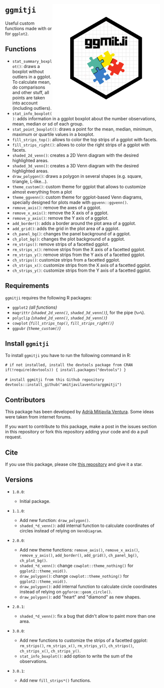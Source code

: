 # `ggmitji` <img src="logo.png" align="right" alt="" width="350" />

Useful custom functions made with or for `ggplot2`.

## Functions

* `stat_summary_boxplot()`: draws a boxplot without outliers in a ggplot. To calculate mean, do comparisons and other stuff, all points are taken into account (including outliers). 
* `stat_info_boxplot()`: adds information in a ggplot boxplot about the number observations, mean, median or sd of each group.
* `stat_point_boxplot()`: draws a point for the mean, median, minimum, maximum or quartile values in a boxplot.
* `fill_strips_top()`: allows to color the top strips of a ggplot with facets.
* `fill_strips_right()`: allows to color the right strips of a ggplot with facets.
* `shaded_2d_venn()`: creates a 2D Venn diagram with the desired highlighted areas.
* `shaded_3d_venn()`: creates a 3D Venn diagram with the desired highlighted areas.
* `draw_polygon()`: draws a polygon in several shapes (e.g. square, triangle, L-like...).
* `theme_custom()`: custom theme for ggplot that allows to customize almost everything from a plot
* `theme_ggvenn()`: custom theme for ggplot-based Venn diagrams, specially designed for plots made with `ggvenn::ggvenn()`. 
* `remove_axis()`: remove the axes of a ggplot.
* `remove_x_axis()`: remove the X axis of a ggplot.
* `remove_y_axis()`: remove the Y axis of a ggplot.
* `add_border()`: adds a border around the plot area of a ggplot.
* `add_grid()`: adds the grid in the plot area of a ggplot.
* `ch_panel_bg()`: changes the panel background of a ggplot.
* `ch_plot_bg()`: changes the plot background of a ggplot.
* `rm_strips()`: remove strips of a facetted ggplot.
* `rm_strips_x()`: remove strips from the X axis of a facetted ggplot.
* `rm_strips_y()`: remove strips from the Y axis of a facetted ggplot.
* `ch_strips()`: customize strips from a facetted ggplot.
* `ch_strips_x()`: customize strips from the X axis of a facetted ggplot.
* `ch_strips_y()`: customize strips from the Y axis of a facetted ggplot.

## Requirements

`ggmitji` requires the following R packages:

- `ggplot2` *(all functions)*
- `magrittr` *(`shaded_2d_venn()`, `shaded_3d_venn()`)*, for the pipe (`%>%`).
- `polyclip` *(`shaded_2d_venn()`, `shaded_3d_venn()`)*
- `cowplot` *(`fill_strips_top()`, `fill_strips_right()`)*
- `ggpubr` *(`theme_custom()`)*

## Install `ggmitji` 

To install `ggmitji` you have to run the following command in R:

```
# if not installed, install the devtools package from CRAN 
if(!require(devtools)) { install.packages("devtools") }

# install ggmitji from this Github repository 
devtools::install_github("amitjavilaventura/ggmitji")
```

## Contributors

This package has been developed by [Adrià Mitjavila Ventura](https://amitjavilaventura.github.io). Some ideas were taken from internet forums.

If you want to contribute to this package, make a post in the issues section in this repository or fork this repository adding your code and do a pull request.

## Cite

If you use this package, please cite [this repository](https://github.com/amitjavilaventura/ggmitji) and give it a star.

## Versions

* `1.0.0`:
  + Initial package. 

* `1.1.0`:
  + Add new function: `draw_polygon()`. 
  + `shaded_*d_venn()`: add internal function to calculate coordinates of circles instead of relying on `VennDiagram`.

* `2.0.0`:
  + Add new theme functions: `remove_axis()`, `remove_x_axis()`, `remove_y_axis()`, `add_border()`, `add_grid()`, `ch_panel_bg()`, `ch_plot_bg()`. 
  + `shaded_*d_venn()`: change `cowplot::theme_nothing()` for `ggplot2::theme_void()`.
  + `draw_polygon()`: change `cowplot::theme_nothing()` for `ggplot2::theme_void()`.
  + `draw_polygon()`: add internal function to calculate circle coordinates instead of relying on `ggforce::geom_circle()`.
  + `draw_polygon()`: add "heart" and "diamond" as new shapes.
  
* `2.0.1`:
  + `shaded_*d_venn()`: fix a bug that didn't allow to paint more than one area.

* `3.0.0`:
  + Add new functions to customize the strips of a facetted ggplot: `rm_strips()`, `rm_strips_x()`, `rm_strips_y()`, `ch_strips()`, `ch_strips_x()`, `ch_strips_y()`.
  + `stat_info_boxplot()`: add option to write the sum of the observations.
  
* `3.0.1`:
  + Add new `fill_strips*()` functions.
